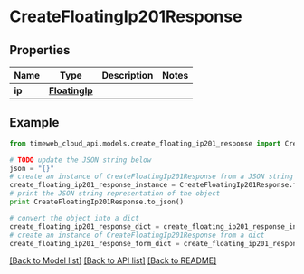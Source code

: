 # CreateFloatingIp201Response


## Properties
Name | Type | Description | Notes
------------ | ------------- | ------------- | -------------
**ip** | [**FloatingIp**](FloatingIp.md) |  | 

## Example

```python
from timeweb_cloud_api.models.create_floating_ip201_response import CreateFloatingIp201Response

# TODO update the JSON string below
json = "{}"
# create an instance of CreateFloatingIp201Response from a JSON string
create_floating_ip201_response_instance = CreateFloatingIp201Response.from_json(json)
# print the JSON string representation of the object
print CreateFloatingIp201Response.to_json()

# convert the object into a dict
create_floating_ip201_response_dict = create_floating_ip201_response_instance.to_dict()
# create an instance of CreateFloatingIp201Response from a dict
create_floating_ip201_response_form_dict = create_floating_ip201_response.from_dict(create_floating_ip201_response_dict)
```
[[Back to Model list]](../README.md#documentation-for-models) [[Back to API list]](../README.md#documentation-for-api-endpoints) [[Back to README]](../README.md)


